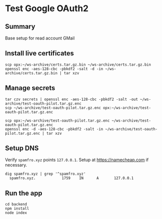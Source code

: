 # Test Google OAuth2

## Summary

Base setup for read account GMail

## Install live certificates
```
scp opx:~/ws-archive/certs.tar.gz.bin ~/ws-archive/certs.tar.gz.bin
openssl enc -aes-128-cbc -pbkdf2 -salt -d -in ~/ws-archive/certs.tar.gz.bin | tar xzv
```

## Manage secrets
```
tar czv secrets | openssl enc -aes-128-cbc -pbkdf2 -salt -out ~/ws-archive/test-oauth-pilot.tar.gz.enc
scp ~/ws-archive/test-oauth-pilot.tar.gz.enc opx:~/ws-archive/test-oauth-pilot.tar.gz.enc

scp opx:~/ws-archive/test-oauth-pilot.tar.gz.enc ~/ws-archive/test-oauth-pilot.tar.gz.enc
openssl enc -d -aes-128-cbc -pbkdf2 -salt -in ~/ws-archive/test-oauth-pilot.tar.gz.enc | tar xzv
```

## Setup DNS
Verify `spamfro.xyz` points `127.0.0.1`. Setup at https://namecheap.com if necessary.
```
dig spamfro.xyz | grep '^spamfro.xyz'
  spamfro.xyz.            1759    IN      A       127.0.0.1
```

## Run the app
```
cd backend
npm install
node index
```
